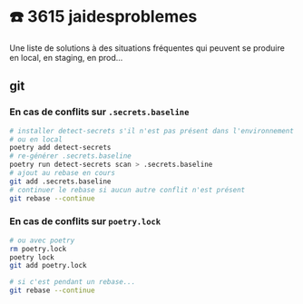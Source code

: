 # ☎️ 3615 jaidesproblemes

Une liste de solutions à des situations fréquentes qui peuvent se produire en local, en staging, en prod...

## git
### En cas de conflits sur `.secrets.baseline`
```bash
# installer detect-secrets s'il n'est pas présent dans l'environnement virtuel
# ou en local
poetry add detect-secrets
# re-générer .secrets.baseline
poetry run detect-secrets scan > .secrets.baseline
# ajout au rebase en cours
git add .secrets.baseline
# continuer le rebase si aucun autre conflit n'est présent
git rebase --continue
```

### En cas de conflits sur `poetry.lock`

```bash
# ou avec poetry
rm poetry.lock
poetry lock
git add poetry.lock

# si c'est pendant un rebase...
git rebase --continue
```
